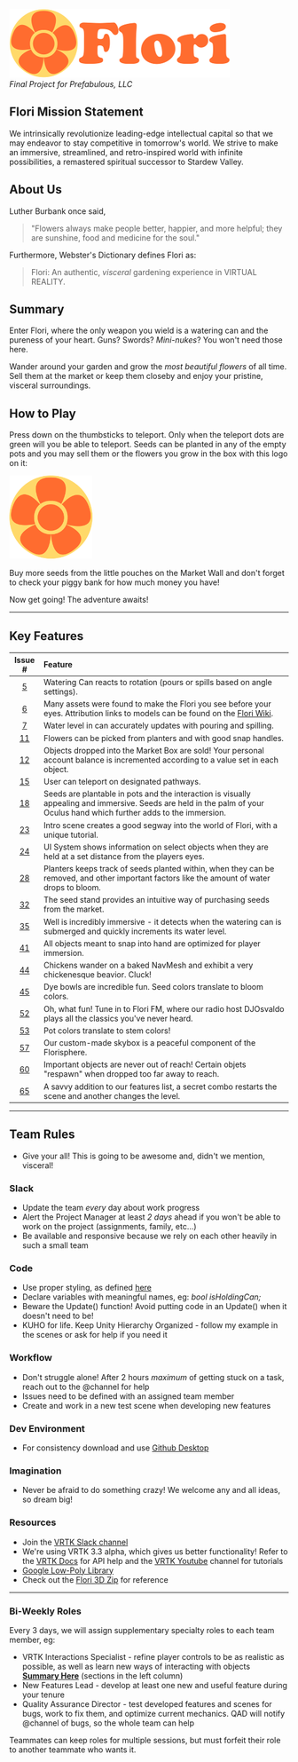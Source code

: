 ![Flori](Images/Flori%20Banner.png) <br>
*Final Project for Prefabulous, LLC*


## Flori Mission Statement
We intrinsically revolutionize leading-edge intellectual capital so that we may endeavor to stay competitive in tomorrow's world. We strive to make an immersive, streamlined, and retro-inspired world with infinite possibilities, a remastered spiritual successor to Stardew Valley.

## About Us

Luther Burbank once said, 
>"Flowers always make people better, happier, and more helpful; they are sunshine, food and medicine for the soul."


Furthermore, Webster's Dictionary defines Flori as:
> Flori: An authentic, *visceral* gardening experience in VIRTUAL REALITY.

## Summary

Enter Flori, where the only weapon you wield is a watering can and the pureness of your heart. 
Guns? Swords? *Mini-nukes*? You won't need those here. <br>

Wander around your garden and grow the *most beautiful flowers* of all time. Sell them at the market or keep them closeby and enjoy your pristine, visceral surroundings.

## How to Play

Press down on the thumbsticks to teleport. Only when the teleport dots are green will you be able to teleport. Seeds can be planted in any of the empty pots and you may sell them or the flowers you grow in the box with this logo on it: 

![Flori Logo](Images/Flori%20Logo.png)

Buy more seeds from the little pouches on the Market Wall and don't forget to check your piggy bank for how much money you have! 

Now get going! The adventure awaits!

---
## Key Features

| Issue #        | Feature      |
| :-------------: |:-------------|
| [5](https://github.com/comp159-fall17/final-project-prefabulous/issues/5)      | Watering Can reacts to rotation (pours or spills based on angle settings). |
| [6](https://github.com/comp159-fall17/final-project-prefabulous/issues/6) | Many assets were found to make the Flori you see before your eyes. Attribution links to models can be found on the [Flori Wiki](https://github.com/comp159-fall17/final-project-prefabulous/wiki/Model-License-Credits).  |
| [7](https://github.com/comp159-fall17/final-project-prefabulous/issues/7)      | Water level in can accurately updates with pouring and spilling.      |
| [11](https://github.com/comp159-fall17/final-project-prefabulous/issues/11) | Flowers can be picked from planters and with good snap handles.     |
| [12](https://github.com/comp159-fall17/final-project-prefabulous/issues/12) | Objects dropped into the Market Box are sold! Your personal account balance is incremented according to a value set in each object.     |
| [15](https://github.com/comp159-fall17/final-project-prefabulous/issues/15) | User can teleport on designated pathways.  |
| [18](https://github.com/comp159-fall17/final-project-prefabulous/issues/18) | Seeds are plantable in pots and the interaction is visually appealing and immersive. Seeds are held in the palm of your Oculus hand which further adds to the immersion. |
| [23](https://github.com/comp159-fall17/final-project-prefabulous/issues/23) | Intro scene creates a good segway into the world of Flori, with a unique tutorial.  |
| [24](https://github.com/comp159-fall17/final-project-prefabulous/issues/24) | UI System shows information on select objects when they are held at a set distance from the players eyes.  |
| [28](https://github.com/comp159-fall17/final-project-prefabulous/issues/28) | Planters keeps track of seeds planted within, when they can be removed, and other important factors like the amount of water drops to bloom. |
| [32](https://github.com/comp159-fall17/final-project-prefabulous/issues/32) | The seed stand provides an intuitive way of purchasing seeds from the market.  |
| [35](https://github.com/comp159-fall17/final-project-prefabulous/issues/35) | Well is incredibly immersive - it detects when the watering can is submerged and quickly increments its water level. |
| [41](https://github.com/comp159-fall17/final-project-prefabulous/issues/41) | All objects meant to snap into hand are optimized for player immersion.  |
| [44](https://github.com/comp159-fall17/final-project-prefabulous/issues/44) | Chickens wander on a baked NavMesh and exhibit a very chickenesque beavior. Cluck!  |
| [45](https://github.com/comp159-fall17/final-project-prefabulous/issues/45) | Dye bowls are incredible fun. Seed colors translate to bloom colors.  |
| [52](https://github.com/comp159-fall17/final-project-prefabulous/issues/52) | Oh, what fun! Tune in to Flori FM, where our radio host DJOsvaldo plays all the classics you've never heard.  |
| [53](https://github.com/comp159-fall17/final-project-prefabulous/issues/53) | Pot colors translate to stem colors!  |
| [57](https://github.com/comp159-fall17/final-project-prefabulous/issues/57) | Our custom-made skybox is a peaceful component of the Florisphere.  |
| [60](https://github.com/comp159-fall17/final-project-prefabulous/issues/60) | Important objects are never out of reach! Certain objets "respawn" when dropped too far away to reach.  |
| [65](https://github.com/comp159-fall17/final-project-prefabulous/issues/65) | A savvy addition to our features list, a secret combo restarts the scene and another changes the level. |

---
## Team Rules

* Give your all! This is going to be awesome and, didn't we mention, visceral!

### Slack

* Update the team *every* day about work progress
* Alert the Project Manager at least *2 days* ahead if you won't be able to work on the project (assignments, family, etc...)
* Be available and responsive because we rely on each other heavily in such a small team

### Code

* Use proper styling, as defined [here](https://github.com/raywenderlich/c-sharp-style-guide)
* Declare variables with meaningful names, eg: *bool isHoldingCan;*
* Beware the Update() function! Avoid putting code in an Update() when it doesn't need to be!
* KUHO for life. Keep Unity Hierarchy Organized - follow my example in the scenes or ask for help if you need it

### Workflow

* Don't struggle alone! After 2 hours *maximum* of getting stuck on a task, reach out to the @channel for help
* Issues need to be defined with an assigned team member
* Create and work in a new test scene when developing new features

### Dev Environment

* For consistency download and use [Github Desktop](https://desktop.github.com/)

### Imagination

* Never be afraid to do something crazy! We welcome any and all ideas, so dream big!

### Resources

* Join the [VRTK Slack channel](http://invite.vrtk.io)
* We're using VRTK 3.3 alpha, which gives us better functionality! Refer to the [VRTK Docs](https://vrtoolkit.readme.io/docs/) for API help and the [VRTK Youtube](https://www.youtube.com/channel/UCWRk-LEMUNoZxUmY1wO7DBQ) channel for tutorials
* [Google Low-Poly Library](https://poly.google.com/)
* Check out the [Flori 3D Zip](https://www.dropbox.com/s/ptpzdqdmo9uxf5p/Flori.zip?dl=0) for reference

---

### Bi-Weekly Roles

Every 3 days, we will assign supplementary specialty roles to each team member, eg:
* VRTK Interactions Specialist - refine player controls to be as realistic as possible, as well as learn new ways of interacting with objects [**Summary Here**](https://vrtoolkit.readme.io/docs/summary-2) (sections in the left column)
* New Features Lead - develop at least one new and useful feature during your tenure
* Quality Assurance Director - test developed features and scenes for bugs, work to fix them, and optimize current mechanics. QAD will notify @channel of bugs, so the whole team can help

Teammates can keep roles for multiple sessions, but must forfeit their role to another teammate who wants it.
